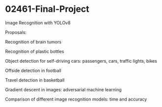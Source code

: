 # 02461-Final-Project
Image Recognition with YOLOv8


Proposals:

Recognition of brain tumors

Recognition of plastic bottles

Object detection for self-driving cars: passengers, cars, traffic lights, bikes

Offside detection in football

Travel detection in basketball

Gradient descent in images: adversarial machine learning

Comparison of different image recognition models: time and accuracy

